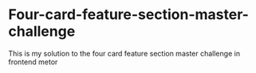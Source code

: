 # Four-card-feature-section-master-challenge
 This is my solution to the four card feature section master challenge in frontend metor 
